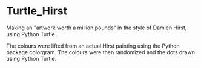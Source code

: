 # Turtle_Hirst
Making an "artwork worth a million pounds" in the style of Damien Hirst, using Python Turtle.

The colours were lifted from an actual Hirst painting using the Python package colorgram. The colours were then randomized and the dots drawn using Python Turtle.
